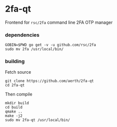 # 2fa-qt

Frontend for `rsc/2fa` command line 2FA OTP manager

### dependencies
```
GOBIN=$PWD go get -v -u github.com/rsc/2fa
sudo mv 2fa /usr/local/bin/

```

### building

Fetch source
```
git clone https://github.com/aerth/2fa-qt
cd 2fa-qt
```

Then compile

```
mkdir build
cd build
qmake ..
make -j2
sudo mv 2fa-qt /usr/local/bin/
```
